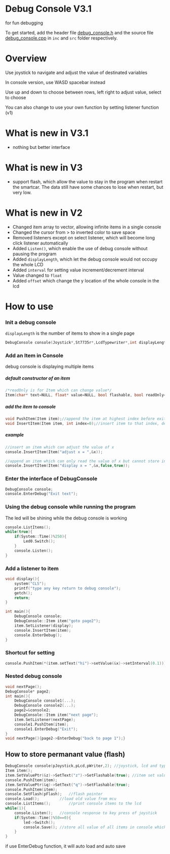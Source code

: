 # Debug Console V3.1
for fun debugging

To get started, add the header file [debug_console.h](https://github.com/hkust-smartcar/Internal2017/blob/dipsy/debug%20console/V3/debug_console.h) and the source file [debug_console.cpp](https://github.com/hkust-smartcar/Internal2017/blob/dipsy/debug%20console/V3/debug_console.cpp) in `inc` and `src` folder respectively.

# Overview
Use joystick to navigate and adjust the value of destinated variables

In console version, use WASD spacebar instead

Use up and down to choose between rows, left right to adjust value, select to choose

You can also change to use your own function by setting listener function (v1)

# What is new in V3.1
- nothing but better interface

# What is new in V3
- support flash, which allow the value to stay in the program when restart the smartcar. The data still have some chances to lose when restart, but very low.

# What is new in V2
- Changed item array to vector, allowing infinite items in a single console
- Changed the cursor from > to inverted color to save space
- Removed listeners except on select listener, which will become long click listener automatically
- Added `Listen()`, which enable the use of debug console without pausing the program
- Added `displayLength`, which let the debug console would not occupy the whole LCD
- Added `interval` for setting value increment/decrement interval
- Value changed to `float`
- Added `offset` which change the y location of the whole console in the lcd

# How to use
### Init a debug console
`displayLength` is the number of items to show in a single page
```c++
DebugConsole console(Joystick*,St7735r*,LcdTypewriter*,int displayLength);
```
### Add an Item in Console
debug console is displaying multiple items
##### default constructor of an item
```c++
/*readOnly is for Item which can change value*/
Item(char* text=NULL, float* value=NULL, bool flashable, bool readOnly=false);
```
##### add the item to console
```c++
void PushItem(Item item);//append the item at highest index before exit
void InsertItem(Item item, int index=0);//insert item to that index, default 0
```
##### example
```C++
//insert an item which can adjust the value of x
console.InsertItem(Item("adjust x = ",&x));

//append an item which can only read the value of x but cannot store in the chip
console.InsertItem(Item("display x = ",&x,false,true));
```

### Enter the interface of DebugConsole
```C++
DebugConsole console;
console.EnterDebug("Exit text");
```

### Using the debug console while running the program
The led will be shining while the debug console is working
```C++
console.ListItems();
while(true){
    if(System::Time()%250){
        Led0.Switch();
    }
    console.Listen();
}
```

### Add a listener to item
```C++
void display(){
	system("CLS");
	printf("type any key return to debug console");
	getch();
	return;
}

int main(){
    DebugConsole console;
    DebugConsole::Item item("goto page2");
	item.SetListener(display);
	console.InsertItem(item);
	console.EnterDebug();
}
```

### Shortcut for setting
```C++
console.PushItem(*(item.setText("hi")->setValue(&x)->setInterval(0.1)));
```

### Nested debug console
```C++
void nextPage();
DebugConsole* page2;
int main(){
    DebugConsole console1(...);
    DebugConsole console2(...);
    page2=&console2;
    DebugConsole::Item item("next page");
    item.SetListener(nextPage);
    console1.PushItem(item);
    console1.EnterDebug("Exit");
}
void nextPage(){page2->EnterDebug("back to page 1");}
```

## How to store permanant value (flash)
```C++
DebugConsole console(pJoystick,pLcd,pWriter,2); //joystick, lcd and typewriter pointer, diplay 2 items at the same time
Item item();
item.SetValuePtr(&z)->SetText("z")->SetFlashable(true);	//item set value pointer (must be float), printed text, and flashable(important, or will not store)
console.PushItem(item);
item.SetValuePtr(&q)->SetText("q")->SetFlashable(true);
console.PushItem(item);
console.SetFlash(pFlash);	//flash pointer
console.Load();			//load old value from mcu
console.ListItems();		//print console items to the lcd
while(1){
	console.Listen();	//console response to key press of joystick
	if(System::Time()%50==0){
		led->Switch();
		console.Save();	//store all value of all items in console which have marked flashable
	}
}
```
if use EnterDebug function, it will auto load and auto save
